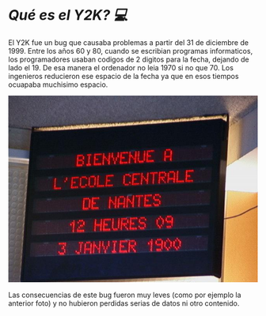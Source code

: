 # _**Qué es el Y2K? 💻**_

El Y2K fue un bug que causaba problemas a partir del 31 de diciembre de 1999. Entre los años 60 y 80, cuando se escribian programas informaticos, los programadores usaban codigos de 2 digitos para la fecha, dejando de lado el 19. De esa manera el ordenador no leia 1970 si no que 70. Los ingenieros reducieron ese espacio de la fecha ya que en esos tiempos ocuapaba muchisimo espacio. 

![Bug2000](Bug2000.jpg)

Las consecuencias de este bug fueron muy leves (como por ejemplo la anterior foto) y no hubieron perdidas serias de datos ni otro contenido.

